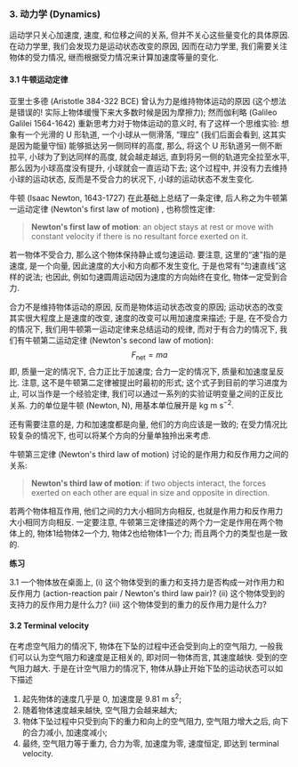 ### 3. 动力学 (Dynamics)

运动学只关心加速度, 速度, 和位移之间的关系, 但并不关心这些量变化的具体原因. 在动力学里, 我们会发现力是运动状态改变的原因, 因而在动力学里, 我们需要关注物体的受力情况, 继而根据受力情况来计算加速度等量的变化.

#### 3.1 牛顿运动定律

亚里士多德 (Aristotle 384-322 BCE) 曾认为力是维持物体运动的原因 (这个想法是错误的! 实际上物体缓慢下来大多数时候是因为摩擦力); 然而伽利略 (Galileo Galilei 1564-1642) 重新思考力对于物体运动的意义时, 有了这样一个思维实验: 想象有一个光滑的 U 形轨道, 一个小球从一侧滑落, “理应” (我们后面会看到, 这其实是因为能量守恒) 能够抵达另一侧同样的高度, 那么, 将这个 U 形轨道另一侧不断拉平, 小球为了到达同样的高度, 就会越走越远, 直到将另一侧的轨道完全拉至水平, 那么因为小球高度没有提升, 小球就会一直运动下去; 这个过程中, 并没有力去维持小球的运动状态, 反而是不受合力的状况下, 小球的运动状态不发生变化.

牛顿 (Isaac Newton, 1643-1727) 在此基础上总结了一条定律, 后人称之为牛顿第一运动定律 (Newton's first law of motion) , 也称惯性定律:

> **Newton's first law of motion**: an object stays at rest or move with constant velocity if there is no resultant force exerted on it.

若一物体不受合力, 那么这个物体保持静止或匀速运动. 要注意, 这里的“速”指的是速度, 是一个向量, 因此速度的大小和方向都不发生变化, 于是也常有“匀速直线”这样的说法; 也因此, 例如匀速圆周运动因为速度的方向始终在变化, 物体一定受到合力.

合力不是维持物体运动的原因, 反而是物体运动状态改变的原因; 运动状态的改变其实很大程度上是速度的改变, 速度的改变可以用加速度来描述; 于是, 在不受合力的情况下, 我们用牛顿第一运动定律来总结运动的规律, 而对于有合力的情况下, 我们有牛顿第二运动定律 (Newton's second law of motion):
$$
F_\text{net}=ma
$$
即, 质量一定的情况下, 合力正比于加速度; 合力一定的情况下, 质量和加速度呈反比. 注意, 这不是牛顿第二定律被提出时最初的形式; 这个式子到目前的学习进度为止, 可以当作是一个经验定律, 我们可以通过一系列的实验证明变量之间的正反比关系. 力的单位是牛顿 (Newton, $\mathrm{N}$), 用基本单位展开是 $\mathrm{kg\ m\ s}^{-2}$.

还有需要注意的是, 力和加速度都是向量, 他们的方向应该是一致的; 在受力情况比较复杂的情况下, 也可以将某个方向的分量单独拎出来考虑.

牛顿第三定律 (Newton's third law of motion) 讨论的是作用力和反作用力之间的关系:

> **Newton's third law of motion**: if two objects interact, the forces exerted on each other are equal in size and opposite in direction.

若两个物体相互作用, 他们之间的力大小相同方向相反, 也就是作用力和反作用力大小相同方向相反. 一定要注意, 牛顿第三定律描述的两个力一定是作用在两个物体上的, 物体1给物体2一个力, 物体2也给物体1一个力; 而且两个力的类型也是一致的.

**练习**

3.1 一个物体放在桌面上,
	(i) 这个物体受到的重力和支持力是否构成一对作用力和反作用力 (action-reaction pair / Newton's third law pair)?
	(ii) 这个物体受到的支持力的反作用力是什么力?
	(iii) 这个物体受到的重力的反作用力是什么力?

#### 3.2 Terminal velocity

在考虑空气阻力的情况下, 物体在下坠的过程中还会受到向上的空气阻力, 一般我们可以认为空气阻力和速度是正相关的, 即对同一物体而言, 其速度越快. 受到的空气阻力越大. 于是在计空气阻力的情况下, 物体从静止开始下坠的运动状态可以如下描述

1. 起先物体的速度几乎是 $0$, 加速度是 $9.81\ \mathrm{m\ s}^{2}$;
2. 随着物体速度越来越快, 空气阻力会越来越大;
3. 物体下坠过程中只受到向下的重力和向上的空气阻力, 空气阻力增大之后, 向下的合力减小, 加速度减小;
4. 最终, 空气阻力等于重力, 合力为零, 加速度为零, 速度恒定, 即达到 terminal velocity.



